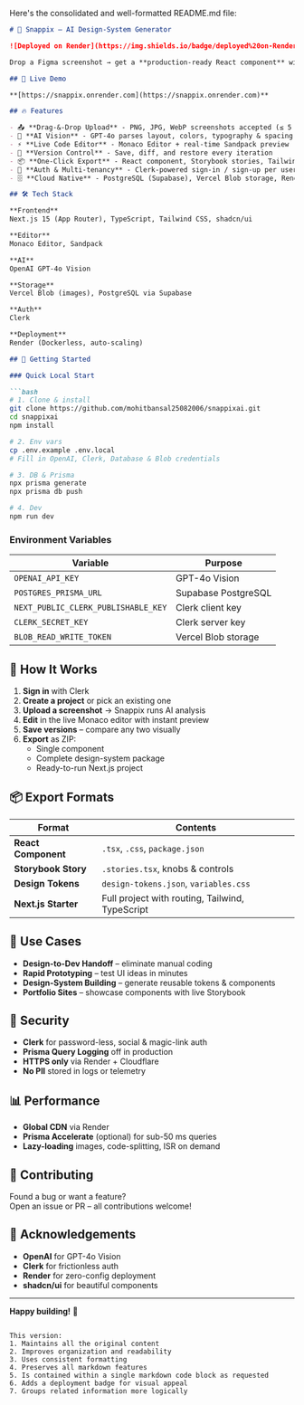 Here's the consolidated and well-formatted README.md file:

```markdown
# 📸 Snappix – AI Design-System Generator

![Deployed on Render](https://img.shields.io/badge/deployed%20on-Render-46e3b7?style=flat-square)

Drop a Figma screenshot → get a **production-ready React component** with **Tailwind CSS**, **Storybook stories**, **design tokens**, and **version history** – all in under 30 seconds.

## 🚀 Live Demo

**[https://snappix.onrender.com](https://snappix.onrender.com)**

## 🔥 Features

- 📤 **Drag-&-Drop Upload** - PNG, JPG, WebP screenshots accepted (≤ 5 MB)
- 🤖 **AI Vision** - GPT-4o parses layout, colors, typography & spacing
- ⚡ **Live Code Editor** - Monaco Editor + real-time Sandpack preview
- 🔄 **Version Control** - Save, diff, and restore every iteration
- 📦 **One-Click Export** - React component, Storybook stories, Tailwind tokens, or full Next.js starter
- 🔐 **Auth & Multi-tenancy** - Clerk-powered sign-in / sign-up per user
- 🗄️ **Cloud Native** - PostgreSQL (Supabase), Vercel Blob storage, Render Hosting

## 🛠️ Tech Stack

**Frontend**  
Next.js 15 (App Router), TypeScript, Tailwind CSS, shadcn/ui

**Editor**  
Monaco Editor, Sandpack

**AI**  
OpenAI GPT-4o Vision

**Storage**  
Vercel Blob (images), PostgreSQL via Supabase

**Auth**  
Clerk

**Deployment**  
Render (Dockerless, auto-scaling)

## 🚀 Getting Started

### Quick Local Start

```bash
# 1. Clone & install
git clone https://github.com/mohitbansal25082006/snappixai.git
cd snappixai
npm install

# 2. Env vars
cp .env.example .env.local
# Fill in OpenAI, Clerk, Database & Blob credentials

# 3. DB & Prisma
npx prisma generate
npx prisma db push

# 4. Dev
npm run dev
```

### Environment Variables

| Variable | Purpose |
|----------|---------|
| `OPENAI_API_KEY` | GPT-4o Vision |
| `POSTGRES_PRISMA_URL` | Supabase PostgreSQL |
| `NEXT_PUBLIC_CLERK_PUBLISHABLE_KEY` | Clerk client key |
| `CLERK_SECRET_KEY` | Clerk server key |
| `BLOB_READ_WRITE_TOKEN` | Vercel Blob storage |

## 📖 How It Works

1. **Sign in** with Clerk
2. **Create a project** or pick an existing one
3. **Upload a screenshot** → Snappix runs AI analysis
4. **Edit** in the live Monaco editor with instant preview
5. **Save versions** – compare any two visually
6. **Export** as ZIP:
   - Single component
   - Complete design-system package
   - Ready-to-run Next.js project

## 📦 Export Formats

| Format | Contents |
|--------|----------|
| **React Component** | `.tsx`, `.css`, `package.json` |
| **Storybook Story** | `.stories.tsx`, knobs & controls |
| **Design Tokens** | `design-tokens.json`, `variables.css` |
| **Next.js Starter** | Full project with routing, Tailwind, TypeScript |

## 🎯 Use Cases

- **Design-to-Dev Handoff** – eliminate manual coding
- **Rapid Prototyping** – test UI ideas in minutes
- **Design-System Building** – generate reusable tokens & components
- **Portfolio Sites** – showcase components with live Storybook

## 🔐 Security

- **Clerk** for password-less, social & magic-link auth
- **Prisma Query Logging** off in production
- **HTTPS only** via Render + Cloudflare
- **No PII** stored in logs or telemetry

## 📊 Performance

- **Global CDN** via Render
- **Prisma Accelerate** (optional) for sub-50 ms queries
- **Lazy-loading** images, code-splitting, ISR on demand

## 🤝 Contributing

Found a bug or want a feature?  
Open an issue or PR – all contributions welcome!

## 🙏 Acknowledgements

- **OpenAI** for GPT-4o Vision
- **Clerk** for frictionless auth
- **Render** for zero-config deployment
- **shadcn/ui** for beautiful components

---

**Happy building!** 🎉
```

This version:
1. Maintains all the original content
2. Improves organization and readability
3. Uses consistent formatting
4. Preserves all markdown features
5. Is contained within a single markdown code block as requested
6. Adds a deployment badge for visual appeal
7. Groups related information more logically
